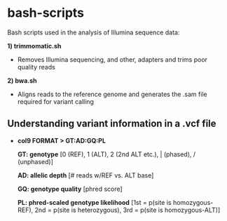 # bash-scripts
Bash scripts used in the analysis of Illumina sequence data:

**1) trimmomatic.sh**

- Removes Illumina sequencing, and other, adapters and trims poor quality reads

**2) bwa.sh**

- Aligns reads to the reference genome and generates the .sam file required for variant calling

## Understanding variant information in a .vcf file

- **col9 FORMAT > GT:AD:GQ:PL**

  **GT: genotype** [0 (REF), 1 (ALT), 2 (2nd ALT etc.), | (phased), / (unphased)]
  
  **AD: allelic depth** [# reads w/REF vs. ALT base]
  
  **GQ: genotype quality** [phred score]
  
  **PL: phred-scaled genotype likelihood** [1st = p(site is homozygous-REF), 2nd = p(site is heterozygous), 3rd = p(site is homozygous-ALT)]
